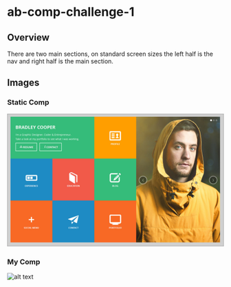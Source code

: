 # ab-comp-challenge-1

## Overview
There are two main sections, on standard screen sizes the left half is the nav and right half is the main section. 


## Images
### Static Comp
![alt text](https://github.com/alexbanister/ab-comp-challenge-1/blob/master/images/static-comp-challenge-1.jpg "Static Comp 1")

### My Comp
![alt text](https://github.com/alexbanister/ab-comp-challenge-1/blob/master/images/ab-comp-challenge-1.png "Static Comp 1")

